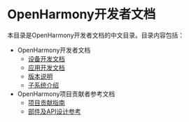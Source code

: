 # OpenHarmony开发者文档

本目录是OpenHarmony开发者文档的中文目录。目录内容包括：

- OpenHarmony开发者文档
  - [设备开发文档](device-dev/Readme-CN.md)
  - [应用开发文档](application-dev/Readme-CN.md)
  - [版本说明](release-notes/Readme.md)
  - [子系统介绍](./readme)
- OpenHarmony项目贡献者参考文档
  - [项目贡献指南](contribute/Readme-CN.md)
  - [部件及API设计参考](./design)